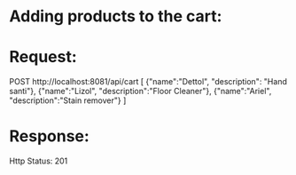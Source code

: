 Adding products to the cart:
============================

Request:
========
POST http://localhost:8081/api/cart
[
    {"name":"Dettol", "description": "Hand santi"},
    {"name":"Lizol", "description":"Floor Cleaner"},
    {"name":"Ariel", "description":"Stain remover"}
]

Response:
=========
Http Status: 201